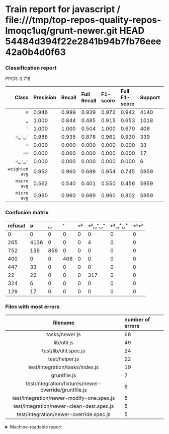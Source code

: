 # Train report for javascript / file:///tmp/top-repos-quality-repos-lmoqc1uq/grunt-newer.git HEAD 54484d394f22e2841b94b7fb76eee42a0b4d0f63

### Classification report

PPCR: 0.718

| Class | Precision | Recall | Full Recall | F1-score | Full F1-score | Support | Full Support | PPCR |
|------:|:----------|:-------|:------------|:---------|:---------|:--------|:-------------|:-----|
| `∅` | 0.946| 0.999| 0.939| 0.972| 0.942| 4140| 4405| 0.940 |
| `␣` | 1.000| 0.844| 0.485| 0.915| 0.653| 1018| 1770| 0.575 |
| `'` | 1.000| 1.000| 0.504| 1.000| 0.670| 406| 806| 0.504 |
| `⏎␣⁻␣⁻` | 0.988| 0.935| 0.878| 0.961| 0.930| 339| 361| 0.939 |
| `⏎` | 0.000| 0.000| 0.000| 0.000| 0.000| 33| 480| 0.069 |
| `⏎⏎` | 0.000| 0.000| 0.000| 0.000| 0.000| 17| 146| 0.116 |
| `⏎␣⁺␣⁺` | 0.000| 0.000| 0.000| 0.000| 0.000| 6| 330| 0.018 |
| `weighted avg` | 0.952| 0.960| 0.689| 0.954| 0.745| 5959| 8298| 0.718 |
| `macro avg` | 0.562| 0.540| 0.401| 0.550| 0.456| 5959| 8298| 0.718 |
| `micro avg` | 0.960| 0.960| 0.689| 0.960| 0.802| 5959| 8298| 0.718 |

### Confusion matrix

|refusal|  ∅| ␣| '| ⏎| ⏎␣⁻␣⁻| ⏎␣⁺␣⁺| ⏎⏎| 
|:---|:---|:---|:---|:---|:---|:---|:---|
|0 |0 |0 |0 |0 |0 |0 |0 |
|265 |4136 |0 |0 |0 |4 |0 |0 |
|752 |159 |859 |0 |0 |0 |0 |0 |
|400 |0 |0 |406 |0 |0 |0 |0 |
|447 |33 |0 |0 |0 |0 |0 |0 |
|22 |22 |0 |0 |0 |317 |0 |0 |
|324 |6 |0 |0 |0 |0 |0 |0 |
|129 |17 |0 |0 |0 |0 |0 |0 |

### Files with most errors

| filename | number of errors|
|:----:|:-----|
| tasks/newer.js | 68 |
| lib/util.js | 49 |
| test/lib/util.spec.js | 24 |
| test/helper.js | 22 |
| test/integration/tasks/index.js | 19 |
| gruntfile.js | 7 |
| test/integration/fixtures/newer-override/gruntfile.js | 6 |
| test/integration/newer-modify-one.spec.js | 5 |
| test/integration/newer-clean-dest.spec.js | 5 |
| test/integration/newer-override.spec.js | 5 |

<details>
    <summary>Machine-readable report</summary>
```json
{
  "cl_report": {"\u0027": {"f1-score": 1.0, "precision": 1.0, "recall": 1.0, "support": 406}, "macro avg": {"f1-score": 0.5496552533549821, "precision": 0.5619061052615725, "recall": 0.5397069223078319, "support": 5959}, "micro avg": {"f1-score": 0.9595569726464172, "precision": 0.9595569726464172, "recall": 0.9595569726464172, "support": 5959}, "weighted avg": {"f1-score": 0.9542220358210738, "precision": 0.9522408821046615, "recall": 0.9595569726464172, "support": 5959}, "\u2205": {"f1-score": 0.9716903559262304, "precision": 0.9458037960210381, "recall": 0.9990338164251208, "support": 4140}, "\u23ce": {"f1-score": 0.0, "precision": 0.0, "recall": 0.0, "support": 33}, "\u23ce\u23ce": {"f1-score": 0.0, "precision": 0.0, "recall": 0.0, "support": 17}, "\u23ce\u2423\u207a\u2423\u207a": {"f1-score": 0.0, "precision": 0.0, "recall": 0.0, "support": 6}, "\u23ce\u2423\u207b\u2423\u207b": {"f1-score": 0.9606060606060606, "precision": 0.9875389408099688, "recall": 0.9351032448377581, "support": 339}, "\u2423": {"f1-score": 0.9152903569525839, "precision": 1.0, "recall": 0.843811394891945, "support": 1018}},
  "cl_report_full": {"\u0027": {"f1-score": 0.66996699669967, "precision": 1.0, "recall": 0.5037220843672456, "support": 806}, "macro avg": {"f1-score": 0.456488866507859, "precision": 0.5619061052615725, "recall": 0.4008688847096885, "support": 8298}, "micro avg": {"f1-score": 0.8021322858946482, "precision": 0.9595569726464172, "recall": 0.6890817064352857, "support": 8298}, "weighted avg": {"f1-score": 0.7451583268332937, "precision": 0.8554793057489843, "recall": 0.6890817064352857, "support": 8298}, "\u2205": {"f1-score": 0.9423558897243108, "precision": 0.9458037960210381, "recall": 0.9389330306469921, "support": 4405}, "\u23ce": {"f1-score": 0.0, "precision": 0.0, "recall": 0.0, "support": 480}, "\u23ce\u23ce": {"f1-score": 0.0, "precision": 0.0, "recall": 0.0, "support": 146}, "\u23ce\u2423\u207a\u2423\u207a": {"f1-score": 0.0, "precision": 0.0, "recall": 0.0, "support": 330}, "\u23ce\u2423\u207b\u2423\u207b": {"f1-score": 0.9296187683284458, "precision": 0.9875389408099688, "recall": 0.8781163434903048, "support": 361}, "\u2423": {"f1-score": 0.6534804108025866, "precision": 1.0, "recall": 0.4853107344632768, "support": 1770}},
  "ppcr": 0.7181248493612918
}
```
</details>
